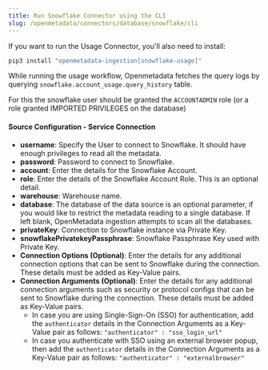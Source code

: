```yaml
---
title: Run Snowflake Connector using the CLI
slug: /openmetadata/connectors/database/snowflake/cli
---
```


<ConnectorIntro connector="Snowflake" goal="CLI" hasUsage="true" hasProfiler="true" hasDBT="true" />

<Requirements />

<PythonMod connector="Snowflake" module="snowflake" />

If you want to run the Usage Connector, you'll also need to install:

```bash
pip3 install "openmetadata-ingestion[snowflake-usage]"
```

<Note>

While running the usage workflow, Openmetadata fetches the query logs by querying `snowflake.account_usage.query_history` table.

For this the snowflake user should be granted the `ACCOUNTADMIN` role (or a role granted IMPORTED PRIVILEGES on the database)

</Note>

<MetadataIngestionServiceDev service="database" connector="Snowflake" goal="CLI"/>

<h4>Source Configuration - Service Connection</h4>

- **username**: Specify the User to connect to Snowflake. It should have enough privileges to read all the metadata.
- **password**: Password to connect to Snowflake.
- **account**: Enter the details for the Snowflake Account.
- **role**: Enter the details of the Snowflake Account Role. This is an optional detail.
- **warehouse**: Warehouse name.
- **database**: The database of the data source is an optional parameter, if you would like to restrict the metadata reading to a single database. If left blank, OpenMetadata ingestion attempts to scan all the databases.
- **privateKey**: Connection to Snowflake instance via Private Key.
- **snowflakePrivatekeyPassphrase**: Snowflake Passphrase Key used with Private Key.
- **Connection Options (Optional)**: Enter the details for any additional connection options that can be sent to Snowflake during the connection. These details must be added as Key-Value pairs.
- **Connection Arguments (Optional)**: Enter the details for any additional connection arguments such as security or protocol configs that can be sent to Snowflake during the connection. These details must be added as Key-Value pairs.
    - In case you are using Single-Sign-On (SSO) for authentication, add the `authenticator` details in the Connection Arguments as a Key-Value pair as follows: `"authenticator" : "sso_login_url"`
    - In case you authenticate with SSO using an external browser popup, then add the `authenticator` details in the Connection Arguments as a Key-Value pair as follows: `"authenticator" : "externalbrowser"`

<MetadataIngestionConfig service="database" connector="Snowflake" goal="CLI" hasUsage="true" hasProfiler="true" hasDBT="true"/>
